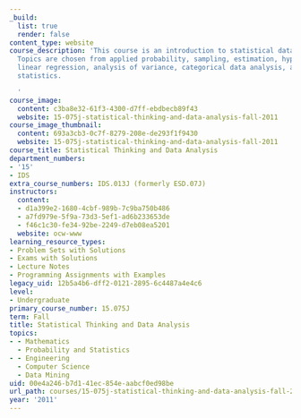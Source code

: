```yaml
---
_build:
  list: true
  render: false
content_type: website
course_description: 'This course is an introduction to statistical data analysis.
  Topics are chosen from applied probability, sampling, estimation, hypothesis testing,
  linear regression, analysis of variance, categorical data analysis, and nonparametric
  statistics.

  '
course_image:
  content: c3ba8e32-61f3-4300-d7ff-ebdbecb89f43
  website: 15-075j-statistical-thinking-and-data-analysis-fall-2011
course_image_thumbnail:
  content: 693a3cb3-0c7f-8279-208e-de293f1f9430
  website: 15-075j-statistical-thinking-and-data-analysis-fall-2011
course_title: Statistical Thinking and Data Analysis
department_numbers:
- '15'
- IDS
extra_course_numbers: IDS.013J (formerly ESD.07J)
instructors:
  content:
  - d1a399e2-1680-4cbf-989b-7c9ba750b486
  - a7fd979e-5f9a-73d3-5ef1-ad6b233653de
  - f46c1c30-fe34-92be-2249-d7eb08ea5201
  website: ocw-www
learning_resource_types:
- Problem Sets with Solutions
- Exams with Solutions
- Lecture Notes
- Programming Assignments with Examples
legacy_uid: 12b5a4b6-dff2-0121-2895-6c4487a4e4c6
level:
- Undergraduate
primary_course_number: 15.075J
term: Fall
title: Statistical Thinking and Data Analysis
topics:
- - Mathematics
  - Probability and Statistics
- - Engineering
  - Computer Science
  - Data Mining
uid: 00e4a246-b7d1-41ec-854e-aabcf0ed98be
url_path: courses/15-075j-statistical-thinking-and-data-analysis-fall-2011
year: '2011'
---
```

